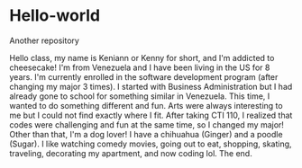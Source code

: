 # Hello-world
Another repository

Hello class, my name is Keniann or Kenny for short, and I'm addicted to cheesecake!
I'm from Venezuela and I have been living in the US for 8 years.
I'm currently enrolled in the software development program (after changing my major 3 times).
I started with Business Administration but I had already gone to school for something similar in Venezuela.
This time, I wanted to do something different and fun.
Arts were always interesting to me but I could not find exactly where I fit.
After taking CTI 110, I realized that codes were challenging and fun at the same time, so I changed my major!
Other than that, I'm a dog lover! I have a chihuahua (Ginger) and a poodle (Sugar).
I like watching comedy movies, going out to eat, shopping, skating, traveling, decorating my apartment, and now coding lol.
The end.
